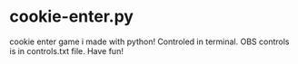 # cookie-enter.py
cookie enter game i made with python! Controled in terminal. OBS controls is in controls.txt file. Have fun!
